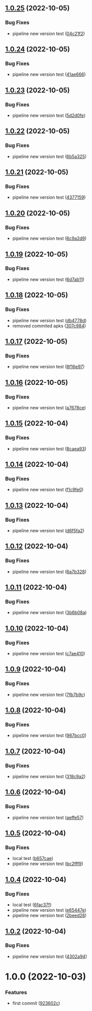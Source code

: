 ## [1.0.25](https://github.com/filipeforattini/ff-mob-react-native/compare/v1.0.24...v1.0.25) (2022-10-05)


### Bug Fixes

* pipeline new version test ([04c21f2](https://github.com/filipeforattini/ff-mob-react-native/commit/04c21f26401234018eabf431826c08f678196eba))

## [1.0.24](https://github.com/filipeforattini/ff-mob-react-native/compare/v1.0.23...v1.0.24) (2022-10-05)


### Bug Fixes

* pipeline new version test ([41ae666](https://github.com/filipeforattini/ff-mob-react-native/commit/41ae666b4a05e8ffdf50455e7f8b86e41bbab68e))

## [1.0.23](https://github.com/filipeforattini/ff-mob-react-native/compare/v1.0.22...v1.0.23) (2022-10-05)


### Bug Fixes

* pipeline new version test ([5d2d0fe](https://github.com/filipeforattini/ff-mob-react-native/commit/5d2d0fe64963640759c13dec7acc89a7e0f6d7c3))

## [1.0.22](https://github.com/filipeforattini/ff-mob-react-native/compare/v1.0.21...v1.0.22) (2022-10-05)


### Bug Fixes

* pipeline new version test ([6b5a325](https://github.com/filipeforattini/ff-mob-react-native/commit/6b5a3250774f37a80f4ddbffd4c8818c166717ab))

## [1.0.21](https://github.com/filipeforattini/ff-mob-react-native/compare/v1.0.20...v1.0.21) (2022-10-05)


### Bug Fixes

* pipeline new version test ([4377159](https://github.com/filipeforattini/ff-mob-react-native/commit/437715903ecf5c659555c2bbc1079f4371018224))

## [1.0.20](https://github.com/filipeforattini/ff-mob-react-native/compare/v1.0.19...v1.0.20) (2022-10-05)


### Bug Fixes

* pipeline new version test ([6c9a2d9](https://github.com/filipeforattini/ff-mob-react-native/commit/6c9a2d9b4af8ec31cfb29a488672b5e44bd0c114))

## [1.0.19](https://github.com/filipeforattini/ff-mob-react-native/compare/v1.0.18...v1.0.19) (2022-10-05)


### Bug Fixes

* pipeline new version test ([6d7ab11](https://github.com/filipeforattini/ff-mob-react-native/commit/6d7ab11d8f6eaac0ffae73cfd1a57e9ce5d753f5))

## [1.0.18](https://github.com/filipeforattini/ff-mob-react-native/compare/v1.0.17...v1.0.18) (2022-10-05)


### Bug Fixes

* pipeline new version test ([db4778d](https://github.com/filipeforattini/ff-mob-react-native/commit/db4778dc1b6073770a093a47b520dbea14eadad8))
* removed commited apks ([307c984](https://github.com/filipeforattini/ff-mob-react-native/commit/307c9842d25de1b17b6bc8bdc1dbcfc0e8ae1a6a))

## [1.0.17](https://github.com/filipeforattini/ff-mob-react-native/compare/v1.0.16...v1.0.17) (2022-10-05)


### Bug Fixes

* pipeline new version test ([8f16e97](https://github.com/filipeforattini/ff-mob-react-native/commit/8f16e971b881b21f49da19b2dd211aff2673c01a))

## [1.0.16](https://github.com/filipeforattini/ff-mob-react-native/compare/v1.0.15...v1.0.16) (2022-10-05)


### Bug Fixes

* pipeline new version test ([a7678ce](https://github.com/filipeforattini/ff-mob-react-native/commit/a7678ce1292f419ab45ee305077f9736cfb801d0))

## [1.0.15](https://github.com/filipeforattini/ff-mob-react-native/compare/v1.0.14...v1.0.15) (2022-10-04)


### Bug Fixes

* pipeline new version test ([8caea93](https://github.com/filipeforattini/ff-mob-react-native/commit/8caea93b142c89145128a76825866b3bb4456f4d))

## [1.0.14](https://github.com/filipeforattini/ff-mob-react-native/compare/v1.0.13...v1.0.14) (2022-10-04)


### Bug Fixes

* pipeline new version test ([f1c9fe0](https://github.com/filipeforattini/ff-mob-react-native/commit/f1c9fe0889a8b93cd4ecc51be8176031d1f30400))

## [1.0.13](https://github.com/filipeforattini/ff-mob-react-native/compare/v1.0.12...v1.0.13) (2022-10-04)


### Bug Fixes

* pipeline new version test ([d6f5fa2](https://github.com/filipeforattini/ff-mob-react-native/commit/d6f5fa277418b3bb588bcdac19b981a5bb7661d4))

## [1.0.12](https://github.com/filipeforattini/ff-mob-react-native/compare/v1.0.11...v1.0.12) (2022-10-04)


### Bug Fixes

* pipeline new version test ([6a7b328](https://github.com/filipeforattini/ff-mob-react-native/commit/6a7b3281d777d6c8d437055b45e17eba880380bd))

## [1.0.11](https://github.com/filipeforattini/ff-mob-react-native/compare/v1.0.10...v1.0.11) (2022-10-04)


### Bug Fixes

* pipeline new version test ([3b6b08a](https://github.com/filipeforattini/ff-mob-react-native/commit/3b6b08a8b05c7e270431e874ffb220fc59c0fe6a))

## [1.0.10](https://github.com/filipeforattini/ff-mob-react-native/compare/v1.0.9...v1.0.10) (2022-10-04)


### Bug Fixes

* pipeline new version test ([c7ae410](https://github.com/filipeforattini/ff-mob-react-native/commit/c7ae410ec38d972d0c22ee63a578f040699e824e))

## [1.0.9](https://github.com/filipeforattini/ff-mob-react-native/compare/v1.0.8...v1.0.9) (2022-10-04)


### Bug Fixes

* pipeline new version test ([7fb7b9c](https://github.com/filipeforattini/ff-mob-react-native/commit/7fb7b9cdc02837e184d7ae6644a3a61ffc670464))

## [1.0.8](https://github.com/filipeforattini/ff-mob-react-native/compare/v1.0.7...v1.0.8) (2022-10-04)


### Bug Fixes

* pipeline new version test ([987bcc0](https://github.com/filipeforattini/ff-mob-react-native/commit/987bcc042700e69936c699853e8a68d2840e84d5))

## [1.0.7](https://github.com/filipeforattini/ff-mob-react-native/compare/v1.0.6...v1.0.7) (2022-10-04)


### Bug Fixes

* pipeline new version test ([318c9a2](https://github.com/filipeforattini/ff-mob-react-native/commit/318c9a2f6b8a43dc85ad641cd73c760e3dc255b6))

## [1.0.6](https://github.com/filipeforattini/ff-mob-react-native/compare/v1.0.5...v1.0.6) (2022-10-04)


### Bug Fixes

* pipeline new version test ([aeffe57](https://github.com/filipeforattini/ff-mob-react-native/commit/aeffe57c8bc8e7479c1e10b55deeda9043c9a1a4))

## [1.0.5](https://github.com/filipeforattini/ff-mob-react-native/compare/v1.0.4...v1.0.5) (2022-10-04)


### Bug Fixes

* local test ([b657cae](https://github.com/filipeforattini/ff-mob-react-native/commit/b657cae17d2ccc124c6fd4dd474669c384b6a3ba))
* pipeline new version test ([bc2fff9](https://github.com/filipeforattini/ff-mob-react-native/commit/bc2fff9d1fdaf729e96d656092b151ac6266b2a5))

## [1.0.4](https://github.com/filipeforattini/ff-mob-react-native/compare/v1.0.3...v1.0.4) (2022-10-04)


### Bug Fixes

* local test ([6fac37f](https://github.com/filipeforattini/ff-mob-react-native/commit/6fac37f7398f7b3d5765611e808750dee6ce8f42))
* pipeline new version test ([e65447e](https://github.com/filipeforattini/ff-mob-react-native/commit/e65447e814616a7f5d0578294ee5e7c79b856bc0))
* pipeline new version test ([2beed28](https://github.com/filipeforattini/ff-mob-react-native/commit/2beed28066bb147171e4cbf8a32d39ccf4fc11aa))

## [1.0.2](https://github.com/filipeforattini/ff-mob-react-native/compare/v1.0.1...v1.0.2) (2022-10-04)


### Bug Fixes

* pipeline new version test ([4302a94](https://github.com/filipeforattini/ff-mob-react-native/commit/4302a94c7e13cc24a0142a72713f2a13473d02d0))

# 1.0.0 (2022-10-03)


### Features

* first commit ([923602c](https://github.com/filipeforattini/ff-mob-react-native/commit/923602cd485261b6527a6c58c768bbd6c77d645e))
